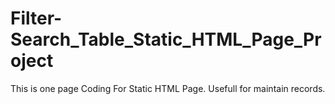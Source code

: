 # Filter-Search_Table_Static_HTML_Page_Project
This is one page Coding For Static HTML Page. Usefull for maintain records.
